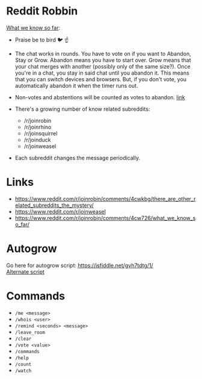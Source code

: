 # Reddit Robbin

[What we know so far](https://www.reddit.com/r/joinrobin/comments/4cw726/what_we_know_so_far/):

- Praise be to bird 🐦 ☝️

- The chat works in rounds. You have to vote on if you want to Abandon, Stay or Grow. Abandon means you have to start over. Grow means that your chat merges with another (possibly only of the same size?). Once you're in a chat, you stay in said chat until you abandon it. This means that you can switch devices and browsers. But, if you don't vote, you automatically abandon it when the timer runs out.

- Non-votes and abstentions will be counted as votes to abandon. [link](https://github.com/rickhanlonii/reddit-robin/pull/1/files#r58232264)  

- There's a growing number of know related subreddits:
  - /r/joinrobin
  - /r/joinrhino
  - /r/joinsquirrel
  - /r/joinduck
  - /r/joinweasel

- Each subreddit changes the message periodically. 

# Links
- https://www.reddit.com/r/joinrobin/comments/4cwkbg/there_are_other_related_subreddits_the_mystery/
- https://www.reddit.com/r/joinweasel
- https://www.reddit.com/r/joinrobin/comments/4cw726/what_we_know_so_far/

# Autogrow
Go here for autogrow script: https://jsfiddle.net/gvh7tdtg/1/  
[Alternate script](https://github.com/rickhanlonii/reddit-robin/blob/master/autogrow.js)

# Commands
- `/me <message>`
- `/whois <user>`
- `/remind <seconds> <message>`
- `/leave_room`
- `/clear`
- `/vote <value>`
- `/commands`
- `/help`
- `/count`
- `/watch`


